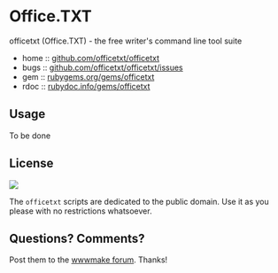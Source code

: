 # Office.TXT

officetxt (Office.TXT) - the free writer's command line tool suite


* home  :: [github.com/officetxt/officetxt](https://github.com/officetxt/officetxt)
* bugs  :: [github.com/officetxt/officetxt/issues](https://github.com/officetxt/officetxt/issues)
* gem   :: [rubygems.org/gems/officetxt](https://rubygems.org/gems/officetxt)
* rdoc  :: [rubydoc.info/gems/officetxt](http://rubydoc.info/gems/officetxt)




## Usage

To be done


## License

![](https://publicdomainworks.github.io/buttons/zero88x31.png)

The `officetxt` scripts are dedicated to the public domain.
Use it as you please with no restrictions whatsoever.

## Questions? Comments?

Post them to the [wwwmake forum](http://groups.google.com/group/wwwmake). Thanks!
